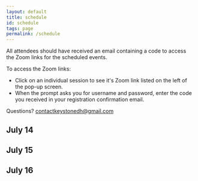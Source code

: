 ```yaml
---
layout: default
title: schedule
id: schedule
tags: page
permalink: /schedule
---
```

All attendees should have received an email containing a code to access the Zoom links for the scheduled events.

To access the Zoom links:

* Click on an individual session to see it's Zoom link listed on the left of the pop-up screen. 
* When the prompt asks you for username and password, enter the code you received in your registration confirmation email. 

Questions? contactkeystonedh@gmail.com

<div id="schedule-view">
  <h2>July 14</h2>
  <div id="day-1" class="day clearfix hide">
  </div>
  <h2>July 15</h2>
  <div id="day-2" class="day clearfix hide">
  </div>
  <h2>July 16</h2> 
  <div id="day-3" class="day clearfix hide">
  </div>
</div>

